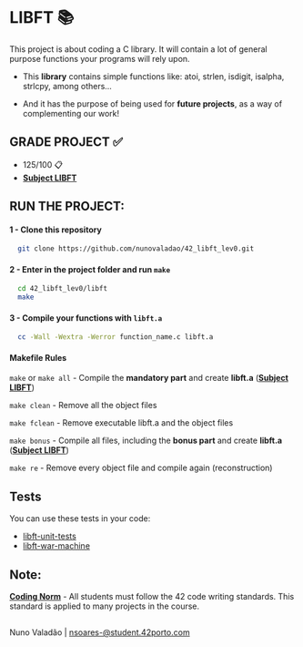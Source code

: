 
# LIBFT 📚

This project is about coding a C library.
It will contain a lot of general purpose functions your programs will rely upon.

  - This **library** contains simple functions like: atoi, strlen, isdigit, isalpha, strlcpy, among others...

  - And it has the purpose of being used for **future projects**, as a way of complementing our work!

## GRADE PROJECT ✅
- 125/100 📋
- [**Subject LIBFT**](https://github.com/nunovaladao/42_libft_lev0/blob/main/extras/en.subject.pdf) 

## RUN THE PROJECT:

#### 1 - Clone this repository
```bash
  git clone https://github.com/nunovaladao/42_libft_lev0.git
```

#### 2 - Enter in the project folder and run `make` 

```bash
  cd 42_libft_lev0/libft
  make 
```

#### 3 - Compile your functions with `libft.a`  

```bash
  cc -Wall -Wextra -Werror function_name.c libft.a  
```

#### Makefile Rules

`make` or `make all` - Compile the **mandatory part** and create **libft.a** ([**Subject LIBFT**](https://github.com/nunovaladao/42_libft_lev0/blob/main/extras/en.subject.pdf))

`make clean` - Remove all the object files

`make fclean` - Remove executable libft.a and the object files

`make bonus` - Compile all files, including the **bonus part** and create **libft.a** ([**Subject LIBFT**](https://github.com/nunovaladao/42_libft_lev0/blob/main/extras/en.subject.pdf))

`make re` - Remove every object file and compile again (reconstruction)

## Tests
You can use these tests in your code:
- [libft-unit-tests](https://github.com/alelievr/libft-unit-test)
- [libft-war-machine](https://github.com/0x050f/libft-war-machine)

## Note:

[**Coding Norm**](https://github.com/nunovaladao/42_libft_lev0/blob/main/extras/en_norm.pdf) - All students must follow the 42 code writing standards. This standard is applied to many projects in the course.
##
Nuno Valadão | nsoares-@student.42porto.com 





    


